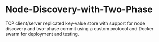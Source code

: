 # Node-Discovery-with-Two-Phase
TCP client/server replicated key-value store with support for node discovery and two-phase commit using a custom protocol and Docker swarm for deployment and testing.
